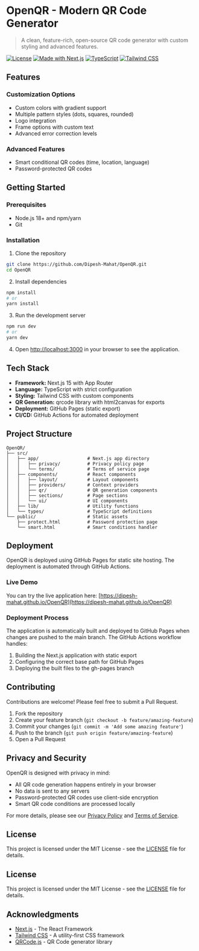 # OpenQR - Modern QR Code Generator

> A clean, feature-rich, open-source QR code generator with custom styling and advanced features.

[![License](https://img.shields.io/badge/License-MIT-blue.svg)](LICENSE)
[![Made with Next.js](https://img.shields.io/badge/Made%20with-Next.js-000000?logo=next.js)](https://nextjs.org/)
[![TypeScript](https://img.shields.io/badge/TypeScript-4.9-blue?logo=typescript)](https://www.typescriptlang.org/)
[![Tailwind CSS](https://img.shields.io/badge/Tailwind%20CSS-3.3-38B2AC?logo=tailwind-css)](https://tailwindcss.com/)

## Features

### Customization Options
- Custom colors with gradient support
- Multiple pattern styles (dots, squares, rounded)
- Logo integration
- Frame options with custom text
- Advanced error correction levels

### Advanced Features
- Smart conditional QR codes (time, location, language)
- Password-protected QR codes

## Getting Started

### Prerequisites
- Node.js 18+ and npm/yarn
- Git

### Installation

1. Clone the repository
```bash
git clone https://github.com/Dipesh-Mahat/OpenQR.git
cd OpenQR
```

2. Install dependencies
```bash
npm install
# or
yarn install
```

3. Run the development server
```bash
npm run dev
# or
yarn dev
```

4. Open [http://localhost:3000](http://localhost:3000) in your browser to see the application.

## Tech Stack

- **Framework:** Next.js 15 with App Router
- **Language:** TypeScript with strict configuration
- **Styling:** Tailwind CSS with custom components
- **QR Generation:** qrcode library with html2canvas for exports
- **Deployment:** GitHub Pages (static export)
- **CI/CD:** GitHub Actions for automated deployment

## Project Structure

```
OpenQR/
├── src/
│   ├── app/                  # Next.js app directory
│   │   ├── privacy/          # Privacy policy page
│   │   └── terms/            # Terms of service page
│   ├── components/           # React components
│   │   ├── layout/           # Layout components
│   │   ├── providers/        # Context providers
│   │   ├── qr/               # QR generation components
│   │   ├── sections/         # Page sections
│   │   └── ui/               # UI components
│   ├── lib/                  # Utility functions
│   └── types/                # TypeScript definitions
└── public/                   # Static assets
    ├── protect.html          # Password protection page
    └── smart.html            # Smart conditions handler
```

## Deployment

OpenQR is deployed using GitHub Pages for static site hosting. The deployment is automated through GitHub Actions.

### Live Demo

You can try the live application here: [https://dipesh-mahat.github.io/OpenQR](https://dipesh-mahat.github.io/OpenQR)

### Deployment Process

The application is automatically built and deployed to GitHub Pages when changes are pushed to the main branch. The GitHub Actions workflow handles:

1. Building the Next.js application with static export
2. Configuring the correct base path for GitHub Pages
3. Deploying the built files to the gh-pages branch

## Contributing

Contributions are welcome! Please feel free to submit a Pull Request.

1. Fork the repository
2. Create your feature branch (`git checkout -b feature/amazing-feature`)
3. Commit your changes (`git commit -m 'Add some amazing feature'`)
4. Push to the branch (`git push origin feature/amazing-feature`)
5. Open a Pull Request

## Privacy and Security

OpenQR is designed with privacy in mind:

- All QR code generation happens entirely in your browser
- No data is sent to any servers
- Password-protected QR codes use client-side encryption
- Smart QR code conditions are processed locally

For more details, please see our [Privacy Policy](/privacy) and [Terms of Service](/terms).

## License

This project is licensed under the MIT License - see the [LICENSE](LICENSE) file for details.

## License

This project is licensed under the MIT License - see the [LICENSE](LICENSE) file for details.

## Acknowledgments

- [Next.js](https://nextjs.org/) - The React Framework
- [Tailwind CSS](https://tailwindcss.com/) - A utility-first CSS framework
- [QRCode.js](https://github.com/davidshimjs/qrcodejs) - QR Code generator library
